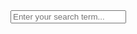 <div class="search-content">
    <div class="search-content__inner-wrap">
        <input type="text" id="search" class="search-input" tabindex="-1" placeholder="Enter your search term..." />
        <div id="results" class="results">
    </div>
</div>
